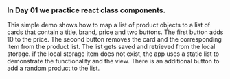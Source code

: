 ### In Day 01 we practice react class components.

This simple demo shows how to map a list of product objects to a list of cards that contain a title, brand, price and two buttons. The first button adds 10 to the price. The second button removes the card and the corresponding item from the product list.
The list gets saved and retrieved from the local storage. if the local storage item does not exist, the app uses a static list to demonstrate the functionality and the view.
There is an additional button to add a random product to the list.

